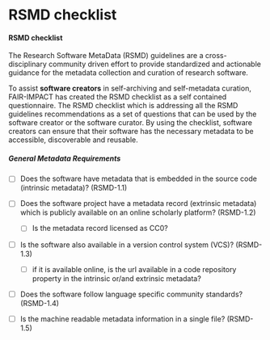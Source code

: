 # RSMD checklist 

#### RSMD checklist 

The Research Software MetaData (RSMD) guidelines are a cross-disciplinary community driven effort to provide standardized and actionable guidance for the metadata collection and curation of research software.

To assist **software creators** in self-archiving and self-metadata curation, FAIR-IMPACT has created the RSMD checklist as a self contained questionnaire. The RSMD checklist which is addressing all the RSMD guidelines recommendations as a set of questions that can be used by the software creator or the software curator. By using the checklist, software creators can ensure that their software has the necessary metadata to be accessible, discoverable and reusable.


##### General Metadata Requirements

- [ ] Does the software have metadata that is embedded in the source code (intrinsic metadata)? (RSMD-1.1)
- [ ] Does the software project have a metadata record (extrinsic metadata) which is publicly available on an online scholarly platform? (RSMD-1.2)
    - [ ] Is the metadata record licensed as CC0?
- [ ] Is the software also available in a version control system (VCS)? (RSMD-1.3)
    - [ ] if it is available online, is the url available in a code repository property in the intrinsic or/and extrinsic metadata?
- [ ] Does the software follow language specific community standards? (RSMD-1.4)
- [ ] Is the machine readable metadata information in a single file? (RSMD-1.5)

